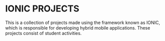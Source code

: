 # IONIC PROJECTS
 This is a collection of projects made using the framework known as IONIC, which is responsible for developing hybrid mobile applications. These projects consist of student activities.
